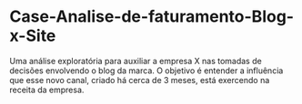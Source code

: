 # Case-Analise-de-faturamento-Blog-x-Site
Uma análise exploratória para auxiliar a empresa X nas tomadas de decisões envolvendo o blog da marca.  O objetivo é entender a influência que esse novo canal, criado há cerca de 3 meses, está exercendo na receita da empresa. 
